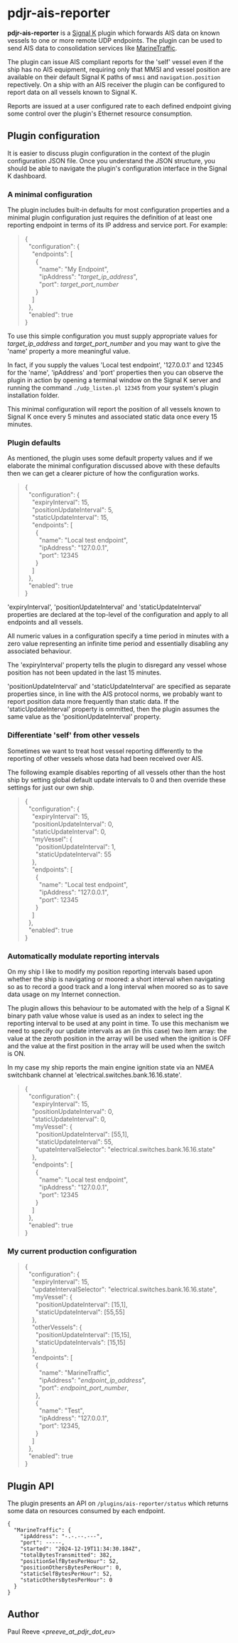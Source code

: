 # pdjr-ais-reporter

**pdjr-ais-reporter** is a
[Signal K](https://www.signalk.org/)
plugin which forwards AIS data on known vessels to one or more remote
UDP endpoints.
The plugin can be used to send AIS data to consolidation services like
[MarineTraffic](https://www.marinetraffic.com).

The plugin can issue AIS compliant reports for the 'self' vessel even
if the ship has no AIS equipment, requiring only that MMSI and vessel
position are available on their default Signal K paths of ```mmsi```
and ```navigation.position``` repectively.
On a ship with an AIS receiver the plugin can be configured to report
data on all vessels known to Signal K.

Reports are issued at a user configured rate to each defined endpoint
giving some control over the plugin's Ethernet resource consumption.

## Plugin configuration

It is easier to discuss plugin configuration in the context of the
plugin configuration JSON file.
Once you understand the JSON structure, you should be able to navigate
the plugin's configuration interface in the Signal K dashboard.

### A minimal configuration

The plugin includes built-in defaults for most configuration properties
and a minimal plugin configuration just requires the definition of at least
one reporting endpoint in terms of its IP address and service port.
For example:
> {  
> &nbsp;&nbsp;"configuration": {  
> &nbsp;&nbsp;&nbsp;&nbsp;"endpoints": [  
> &nbsp;&nbsp;&nbsp;&nbsp;&nbsp;&nbsp;{  
> &nbsp;&nbsp;&nbsp;&nbsp;&nbsp;&nbsp;&nbsp;&nbsp;"name": "My Endpoint",  
> &nbsp;&nbsp;&nbsp;&nbsp;&nbsp;&nbsp;&nbsp;&nbsp;"ipAddress": "*target_ip_address*",  
> &nbsp;&nbsp;&nbsp;&nbsp;&nbsp;&nbsp;&nbsp;&nbsp;"port": *target_port_number*  
> &nbsp;&nbsp;&nbsp;&nbsp;&nbsp;&nbsp;}  
> &nbsp;&nbsp;&nbsp;&nbsp;]  
> &nbsp;&nbsp;},  
> &nbsp;&nbsp;"enabled": true  
> }

To use this simple configuration you must supply appropriate values for
*target_ip_address* and *target_port_number* and you may want to give the
'name' property a more meaningful value.

In fact, if you supply the values 'Local test endpoint', '127.0.0.1' and
12345 for the 'name', 'ipAddress' and 'port' properties then you can observe
the plugin in action by opening a terminal window on the Signal K server and
running the command `./udp_listen.pl 12345` from your system's plugin
installation folder.

This minimal configuration will report the position of all vessels
known to Signal K once every 5 minutes and associated static data once
every 15 minutes.

### Plugin defaults

As mentioned, the plugin uses some default property values and if we elaborate
the minimal configuration discussed above with these defaults then we can
get a clearer picture of how the configuration works.
> {  
> &nbsp;&nbsp;"configuration": {  
> &nbsp;&nbsp;&nbsp;&nbsp;"expiryInterval": 15,  
> &nbsp;&nbsp;&nbsp;&nbsp;"positionUpdateInterval": 5,  
> &nbsp;&nbsp;&nbsp;&nbsp;"staticUpdateInterval": 15,  
> &nbsp;&nbsp;&nbsp;&nbsp;"endpoints": [  
> &nbsp;&nbsp;&nbsp;&nbsp;&nbsp;&nbsp;{  
> &nbsp;&nbsp;&nbsp;&nbsp;&nbsp;&nbsp;&nbsp;&nbsp;"name": "Local test endpoint",  
> &nbsp;&nbsp;&nbsp;&nbsp;&nbsp;&nbsp;&nbsp;&nbsp;"ipAddress": "127.0.0.1",  
> &nbsp;&nbsp;&nbsp;&nbsp;&nbsp;&nbsp;&nbsp;&nbsp;"port": 12345  
> &nbsp;&nbsp;&nbsp;&nbsp;&nbsp;&nbsp;}  
> &nbsp;&nbsp;&nbsp;&nbsp;]  
> &nbsp;&nbsp;},  
> &nbsp;&nbsp;"enabled": true  
> }  

'expiryInterval', 'positionUpdateInterval' and 'staticUpdateInterval'
properties are declared at the top-level of the configuration and apply
to all endpoints and all vessels.

All numeric values in a configuration specify a time period in minutes
with a zero value representing an infinite time period and essentially
disabling any associated behaviour.

The 'expiryInterval' property tells the plugin to disregard any vessel
whose position has not been updated in the last 15 minutes.

'positionUpdateInterval' and 'staticUpdateInterval' are specified as
separate properties since, in line with the AIS protocol norms, we
probably want to report position data more frequently than static data.
If the 'staticUpdateInterval' property is ommitted, then the plugin
assumes the same value as the 'positionUpdateInterval' property.

### Differentiate 'self' from other vessels

Sometimes we want to treat host vessel reporting differently to the
reporting of other vessels whose data had been received over AIS.

The following example disables reporting of all vessels other than
the host ship by setting global default update intervals to 0 and then
override these settings for just our own ship.
> {  
> &nbsp;&nbsp;"configuration": {  
> &nbsp;&nbsp;&nbsp;&nbsp;"expiryInterval": 15,  
> &nbsp;&nbsp;&nbsp;&nbsp;"positionUpdateInterval": 0,  
> &nbsp;&nbsp;&nbsp;&nbsp;"staticUpdateInterval": 0,  
> &nbsp;&nbsp;&nbsp;&nbsp;"myVessel": {  
> &nbsp;&nbsp;&nbsp;&nbsp;&nbsp;&nbsp;"positionUpdateInterval": 1,  
> &nbsp;&nbsp;&nbsp;&nbsp;&nbsp;&nbsp;"staticUpdateInterval": 55  
> &nbsp;&nbsp;&nbsp;&nbsp;},  
> &nbsp;&nbsp;&nbsp;&nbsp;"endpoints": [  
> &nbsp;&nbsp;&nbsp;&nbsp;&nbsp;&nbsp;{  
> &nbsp;&nbsp;&nbsp;&nbsp;&nbsp;&nbsp;&nbsp;&nbsp;"name": "Local test endpoint",  
> &nbsp;&nbsp;&nbsp;&nbsp;&nbsp;&nbsp;&nbsp;&nbsp;"ipAddress": "127.0.0.1",  
> &nbsp;&nbsp;&nbsp;&nbsp;&nbsp;&nbsp;&nbsp;&nbsp;"port": 12345  
> &nbsp;&nbsp;&nbsp;&nbsp;&nbsp;&nbsp;}  
> &nbsp;&nbsp;&nbsp;&nbsp;]  
> &nbsp;&nbsp;},  
> &nbsp;&nbsp;"enabled": true  
> }

### Automatically modulate reporting intervals

On my ship I like to modify my position reporting intervals based upon
whether the ship is navigating or moored: a short interval when
navigating so as to record a good track and a long interval when moored
so as to save data usage on my Internet connection.

The plugin allows this behaviour to be automated with the help of a
Signal K binary path value whose value is used as an index to select
ing the reporting interval to be used at any point in time.
To use this mechanism we need to specify our update intervals as an
(in this case) two item array: the value at the zeroth position in
the array will be used when the ignition is OFF and the value at the
first position in the array will be used when the switch is ON.

In my case my ship reports the main engine ignition state via an NMEA
switchbank channel at 'electrical.switches.bank.16.16.state'.
> {  
> &nbsp;&nbsp;"configuration": {  
> &nbsp;&nbsp;&nbsp;&nbsp;"expiryInterval": 15,  
> &nbsp;&nbsp;&nbsp;&nbsp;"positionUpdateInterval": 0,  
> &nbsp;&nbsp;&nbsp;&nbsp;"staticUpdateInterval": 0,  
> &nbsp;&nbsp;&nbsp;&nbsp;"myVessel": {  
> &nbsp;&nbsp;&nbsp;&nbsp;&nbsp;&nbsp;"positionUpdateInterval": [55,1],  
> &nbsp;&nbsp;&nbsp;&nbsp;&nbsp;&nbsp;"staticUpdateInterval": 55,  
> &nbsp;&nbsp;&nbsp;&nbsp;&nbsp;&nbsp;"upateIntervalSelector": "electrical.switches.bank.16.16.state"  
> &nbsp;&nbsp;&nbsp;&nbsp;},  
> &nbsp;&nbsp;&nbsp;&nbsp;"endpoints": [  
> &nbsp;&nbsp;&nbsp;&nbsp;&nbsp;&nbsp;{  
> &nbsp;&nbsp;&nbsp;&nbsp;&nbsp;&nbsp;&nbsp;&nbsp;"name": "Local test endpoint",  
> &nbsp;&nbsp;&nbsp;&nbsp;&nbsp;&nbsp;&nbsp;&nbsp;"ipAddress": "127.0.0.1",  
> &nbsp;&nbsp;&nbsp;&nbsp;&nbsp;&nbsp;&nbsp;&nbsp;"port": 12345  
> &nbsp;&nbsp;&nbsp;&nbsp;&nbsp;&nbsp;}  
> &nbsp;&nbsp;&nbsp;&nbsp;]  
> &nbsp;&nbsp;},  
> &nbsp;&nbsp;"enabled": true  
> }

### My current production configuration

> {  
> &nbsp;&nbsp;"configuration": {  
> &nbsp;&nbsp;&nbsp;&nbsp;"expiryInterval": 15,  
> &nbsp;&nbsp;&nbsp;&nbsp;"updateIntervalSelector": "electrical.switches.bank.16.16.state",  
> &nbsp;&nbsp;&nbsp;&nbsp;"myVessel": {  
> &nbsp;&nbsp;&nbsp;&nbsp;&nbsp;&nbsp;"positionUpdateInterval": [15,1],  
> &nbsp;&nbsp;&nbsp;&nbsp;&nbsp;&nbsp;"staticUpdateInterval": [55,55]  
> &nbsp;&nbsp;&nbsp;&nbsp;},  
> &nbsp;&nbsp;&nbsp;&nbsp;"otherVessels": {  
> &nbsp;&nbsp;&nbsp;&nbsp;&nbsp;&nbsp;"positionUpdateInterval": [15,15],  
> &nbsp;&nbsp;&nbsp;&nbsp;&nbsp;&nbsp;"staticUpdateIntervals": [15,15]  
> &nbsp;&nbsp;&nbsp;&nbsp;},  
> &nbsp;&nbsp;&nbsp;&nbsp;"endpoints": [  
> &nbsp;&nbsp;&nbsp;&nbsp;&nbsp;&nbsp;{  
> &nbsp;&nbsp;&nbsp;&nbsp;&nbsp;&nbsp;&nbsp;&nbsp;"name": "MarineTraffic",  
> &nbsp;&nbsp;&nbsp;&nbsp;&nbsp;&nbsp;&nbsp;&nbsp;"ipAddress": "*endpoint_ip_address*",  
> &nbsp;&nbsp;&nbsp;&nbsp;&nbsp;&nbsp;&nbsp;&nbsp;"port": *endpoint_port_number*,  
> &nbsp;&nbsp;&nbsp;&nbsp;&nbsp;&nbsp;},  
> &nbsp;&nbsp;&nbsp;&nbsp;&nbsp;&nbsp;{  
> &nbsp;&nbsp;&nbsp;&nbsp;&nbsp;&nbsp;&nbsp;&nbsp;"name": "Test",  
> &nbsp;&nbsp;&nbsp;&nbsp;&nbsp;&nbsp;&nbsp;&nbsp;"ipAddress": "127.0.0.1",  
> &nbsp;&nbsp;&nbsp;&nbsp;&nbsp;&nbsp;&nbsp;&nbsp;"port": 12345,  
> &nbsp;&nbsp;&nbsp;&nbsp;&nbsp;&nbsp;}  
> &nbsp;&nbsp;&nbsp;&nbsp;]  
> &nbsp;&nbsp;},  
> &nbsp;&nbsp;"enabled": true  
> }  

## Plugin API

The plugin presents an API on `/plugins/ais-reporter/status` which
returns some data on resources consumed by each endpoint.
```
{
  "MarineTraffic": {
    "ipAddress": "-.-.--.---",
    "port": -----,
    "started": "2024-12-19T11:34:30.184Z",
    "totalBytesTransmitted": 382,
    "positionSelfBytesPerHour": 52,
    "positionOthersBytesPerHour": 0,
    "staticSelfBytesPerHour": 52,
    "staticOthersBytesPerHour": 0
  }
}
```

## Author
Paul Reeve <*preeve_at_pdjr_dot_eu*>
